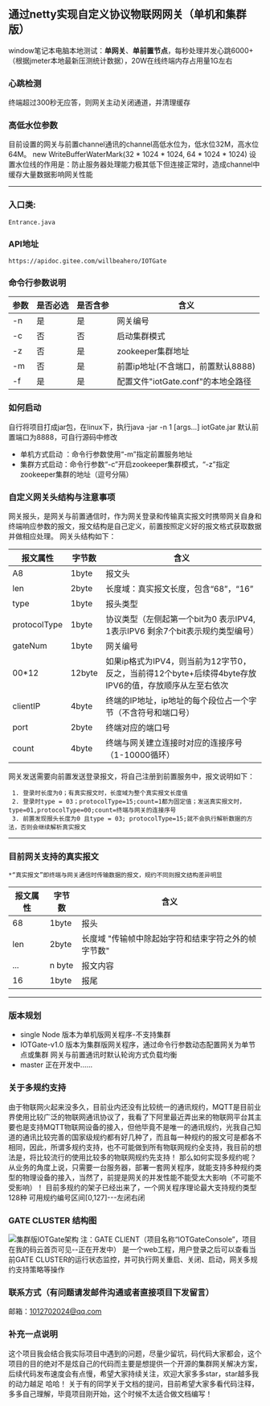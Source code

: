 
## 通过netty实现自定义协议物联网网关（单机和集群版）
window笔记本电脑本地测试：**单网关**、**单前置节点**，每秒处理并发心跳6000+（根据jmeter本地最新压测统计数据），20W在线终端内存占用量1G左右

### 心跳检测
终端超过300秒无应答，则网关主动关闭通道，并清理缓存
### 高低水位参数
目前设置的网关与前置channel通讯的channel高低水位为，低水位32M，高水位64M。
new WriteBufferWaterMark(32 * 1024 * 1024, 64 * 1024 * 1024)
设置水位线的作用是：防止服务器处理能力极其低下但连接正常时，造成channel中缓存大量数据影响网关性能

***
### 入口类:
	Entrance.java
### API地址
	https://apidoc.gitee.com/willbeahero/IOTGate
### 命令行参数说明

|      参数      | 是否必选 |是否含参| 含义 |
|------------- |----------|----------|----------|
| 		-n	   |	是  | 是  | 网关编号  |
| 		-c	   |	否  | 否  | 启动集群模式  |
| 		-z	   |	否  | 是  | zookeeper集群地址  |
| 		-m	   |	否  | 是  | 前置ip地址(不含端口，前置默认8888)  |
| 		-f	   |	是  | 是  | 配置文件"iotGate.conf"的本地全路径   |

### 如何启动
自行将项目打成jar包，在linux下，执行java -jar  -n  1 [args...] iotGate.jar   默认前置端口为8888，可自行源码中修改
 - 单机方式启动 ：命令行参数使用“-m”指定前置服务地址
 - 集群方式启动：命令行参数“-c”开启zookeeper集群模式，“-z”指定zookeeper集群的地址（逗号分隔）
### 自定义网关头结构与注意事项
 
 网关报头，是网关与前置通信时，作为网关登录和传输真实报文时携带网关自身和终端响应参数的报文，报文结构是自己定义，前置按照定义好的报文格式获取数据并做相应处理。
 网关头结构如下：
 
| 报文属性      | 字节数| 含义 |
|------------- | ------------- | ----------|
| 		A8			|		 1byte | 报文头 |
| 		len			|	     2byte | 长度域：真实报文长度，包含“68”，“16”|
| 		type		|		 1byte | 报头类型|
| 		protocolType|	     1byte | 协议类型（左侧起第一个bit为0 表示IPV4, 1表示IPV6  剩余7个bit表示规约类型编号）|
| 		gateNum		|         1byte | 网关编号|
| 		00*12		|		 12byte |如果ip格式为IPV4，则当前为12字节0，反之，当前得12个byte+后续得4byte存放IPV6的值，存放顺序从左至右依次|
| 		clientIP	|		 4byte | 终端的IP地址，ip地址的每个段位占一个字节（不含符号和端口号）|
|		port		|     2byte | 终端对应的端口号|
|		count		|     4byte | 终端与网关建立连接时对应的连接序号（1-10000循环）|
 		
网关发送需要向前置发送登录报文，将自己注册到前置服务中，报文说明如下：

	 1. 登录时长度为0；有真实报文时，长度域为整个真实报文长度值
	 2. 登录时type = 03；protocolType=15;count=1都为固定值；发送真实报文时，type=01,protocolType=00;count=终端与网关的连接序号
	 3. 前置发现报头长度为0 且type = 03; protocolType=15;就不会执行解析数据的方法，否则会继续解析真实报文


***************************************************************************************************************************

### 目前网关支持的真实报文
	*“真实报文”即终端与网关通信时传输数据的报文，规约不同则报文结构差异明显

| 报文属性      | 字节数| 含义 |
|------------- | ------------- | ----------|
|68			|		 1byte  |   报头|
|		len			|		  2byte  |   长度域 "传输帧中除起始字符和结束字符之外的帧字节数"|
|		...				|	  n byte |  报文内容 |
|		16            |        1byte  |   报尾|
		
***
### 版本规划
- single Node 版本为单机版网关程序-不支持集群
- IOTGate-v1.0 版本为集群版网关程序，通过命令行参数动态配置网关为单节点或集群  网关与前置通讯时默认轮询方式负载均衡
- master 正在开发中......
### 关于多规约支持
由于物联网火起来没多久，目前业内还没有比较统一的通讯规约，MQTT是目前业界使用比较广泛的物联网通讯协议了，我看了下阿里最近弄出来的物联网平台其主要也是支持MQTT物联网设备的接入，但他毕竟不是唯一的通讯规约，光我自己知道的通讯比较完善的国家级规约都有好几种了，而且每一种规约的报文可是都各不相同，因此，所谓多规约支持，也不可能做到所有物联网规约全支持，我目前的想法是，将比较流行的使用比较多的物联网规约先支持！
那么如何实现多规约呢？
从业务的角度上说，只需要一台服务器，部署一套网关程序，就能支持多种规约类型的物理设备的接入，当然了，前提是网关的并发性能不能受太大影响（不可能不受影响）！
目前多规约的架子已经出来了，一个网关程序理论最大支持规约类型128种  可用规约编号区间[0,127]---左闭右闭

### GATE CLUSTER 结构图
![集群版IOTGate架构](https://images.gitee.com/uploads/images/2019/0125/162345_24e4fa28_1038477.png "绘图1.png")
注：GATE CLIENT（项目名称“IOTGateConsole”，项目在我的码云首页可见--正在开发中） 是一个web工程，用户登录之后可以查看当前GATE CLUSTER的运行状态监控，并可执行网关重启、关闭、启动，网关多规约支持策略等操作



### 联系方式（有问题请发邮件沟通或者直接项目下发留言）
邮箱：1012702024@qq.com

### 补充一点说明
这个项目我会结合我实际项目中遇到的问题，尽量少留坑，码代码大家都会，这个项目的目的绝对不是炫自己的代码而主要是想提供一个开源的集群网关解决方案，后续代码发布速度会有点慢，希望大家持续关注，欢迎大家多多star，star越多我的动力越足 哈哈！
关于有的同学关于文档的提问，目前希望大家多看代码注释，多多自己理解，毕竟项目刚开始，这个时候不太适合做文档编写！